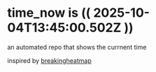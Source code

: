 # time_now is (( 2025-10-04T13:45:00.502Z ))

an automated repo that shows the currnent time

inspired by [breakingheatmap](https://github.com/breakingheatmap/breakingheatmap)
